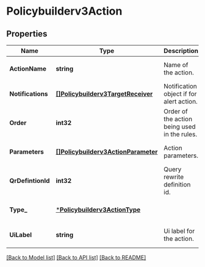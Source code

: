 # Policybuilderv3Action

## Properties
Name | Type | Description | Notes
------------ | ------------- | ------------- | -------------
**ActionName** | **string** | Name of the action. | [optional] [default to null]
**Notifications** | [**[]Policybuilderv3TargetReceiver**](policybuilderv3TargetReceiver.md) | Notification object if for alert action. | [optional] [default to null]
**Order** | **int32** | Order of the action being used in the rules. | [optional] [default to null]
**Parameters** | [**[]Policybuilderv3ActionParameter**](policybuilderv3ActionParameter.md) | Action parameters. | [optional] [default to null]
**QrDefintionId** | **int32** | Query rewrite definition id. | [optional] [default to null]
**Type_** | [***Policybuilderv3ActionType**](policybuilderv3ActionType.md) |  | [optional] [default to null]
**UiLabel** | **string** | Ui label for the action. | [optional] [default to null]

[[Back to Model list]](../README.md#documentation-for-models) [[Back to API list]](../README.md#documentation-for-api-endpoints) [[Back to README]](../README.md)

